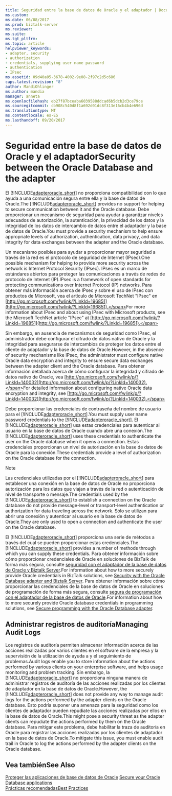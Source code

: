 ```yaml
---
title: Seguridad entre la base de datos de Oracle y el adaptador | Documentos de Microsoft
ms.custom: 
ms.date: 06/08/2017
ms.prod: biztalk-server
ms.reviewer: 
ms.suite: 
ms.tgt_pltfrm: 
ms.topic: article
helpviewer_keywords:
- adapter, security
- authorization
- credentials, supplying user name password
- authentication
- IPsec
ms.assetid: 09d40a05-3678-4002-9e08-2f97c2d5c686
caps.latest.revision: "8"
author: MandiOhlinger
ms.author: mandia
manager: anneta
ms.openlocfilehash: eb27f87bceaba6039588ddcad6b5dcb2d3ce79ce
ms.sourcegitcommit: cb908c540d8f1a692d01dc8f313e16cb4b4e696d
ms.translationtype: MT
ms.contentlocale: es-ES
ms.lasthandoff: 09/20/2017
---
```

# <a name="security-between-the-oracle-database-and-the-adapter"></a><span data-ttu-id="2c5ec-102">Seguridad entre la base de datos de Oracle y el adaptador</span><span class="sxs-lookup"><span data-stu-id="2c5ec-102">Security between the Oracle Database and the adapter</span></span>
<span data-ttu-id="2c5ec-103">El [!INCLUDE[adapteroracle_short](../../includes/adapteroracle-short-md.md)] no proporciona compatibilidad con lo que ayuda a una comunicación segura entre ella y la base de datos de Oracle.</span><span class="sxs-lookup"><span data-stu-id="2c5ec-103">The [!INCLUDE[adapteroracle_short](../../includes/adapteroracle-short-md.md)] provides no support for helping to secure communication between it and the Oracle database.</span></span> <span data-ttu-id="2c5ec-104">Debe proporcionar un mecanismo de seguridad para ayudar a garantizar niveles adecuados de autorización, la autenticación, la privacidad de los datos y la integridad de los datos de intercambio de datos entre el adaptador y la base de datos de Oracle.</span><span class="sxs-lookup"><span data-stu-id="2c5ec-104">You must provide a security mechanism to help ensure appropriate levels of authorization, authentication, data privacy, and data integrity for data exchanges between the adapter and the Oracle database.</span></span>  
  
 <span data-ttu-id="2c5ec-105">Un mecanismo posibles para ayudar a proporcionar mayor seguridad a través de la red es el protocolo de seguridad de Internet (IPsec).</span><span class="sxs-lookup"><span data-stu-id="2c5ec-105">One possible mechanism for helping to provide more security across the network is Internet Protocol Security (IPsec).</span></span> <span data-ttu-id="2c5ec-106">IPsec es un marco de estándares abiertos para proteger las comunicaciones a través de redes de protocolo de Internet (IP).</span><span class="sxs-lookup"><span data-stu-id="2c5ec-106">IPsec is a framework of open standards for protecting communications over Internet Protocol (IP) networks.</span></span> <span data-ttu-id="2c5ec-107">Para obtener más información acerca de IPsec y sobre el uso de IPsec con productos de Microsoft, vea el artículo de Microsoft TechNet "IPsec" en [http://go.microsoft.com/fwlink/?LinkId=196851](http://go.microsoft.com/fwlink/?LinkId=196851).</span><span class="sxs-lookup"><span data-stu-id="2c5ec-107">For more information about IPsec and about using IPsec with Microsoft products, see the Microsoft TechNet article "IPsec" at [http://go.microsoft.com/fwlink/?LinkId=196851](http://go.microsoft.com/fwlink/?LinkId=196851).</span></span>  
  
 <span data-ttu-id="2c5ec-108">Sin embargo, en ausencia de mecanismos de seguridad como IPsec, el administrador debe configurar el cifrado de datos nativo de Oracle y la integridad para asegurarse de intercambios de proteger los datos entre el cliente de adaptador y la base de datos de Oracle.</span><span class="sxs-lookup"><span data-stu-id="2c5ec-108">However, in the absence of security mechanisms like IPsec, the administrator must configure native Oracle data encryption and integrity to ensure secure data exchanges between the adapter client and the Oracle database.</span></span> <span data-ttu-id="2c5ec-109">Para obtener información detallada acerca de cómo configurar la integridad y cifrado de datos nativo de Oracle, vea [http://go.microsoft.com/fwlink/p/?LinkId=140032](http://go.microsoft.com/fwlink/p/?LinkId=140032).</span><span class="sxs-lookup"><span data-stu-id="2c5ec-109">For detailed information about configuring native Oracle data encryption and integrity, see [http://go.microsoft.com/fwlink/p/?LinkId=140032](http://go.microsoft.com/fwlink/p/?LinkId=140032).</span></span>  
  
 <span data-ttu-id="2c5ec-110">Debe proporcionar las credenciales de contraseña del nombre de usuario para el [!INCLUDE[adapteroracle_short](../../includes/adapteroracle-short-md.md)].</span><span class="sxs-lookup"><span data-stu-id="2c5ec-110">You must supply user name password credentials to the [!INCLUDE[adapteroracle_short](../../includes/adapteroracle-short-md.md)].</span></span> <span data-ttu-id="2c5ec-111">El [!INCLUDE[adapteroracle_short](../../includes/adapteroracle-short-md.md)] usa estas credenciales para autenticar al usuario en la base de datos de Oracle cuando abre una conexión.</span><span class="sxs-lookup"><span data-stu-id="2c5ec-111">The [!INCLUDE[adapteroracle_short](../../includes/adapteroracle-short-md.md)] uses these credentials to authenticate the user on the Oracle database when it opens a connection.</span></span> <span data-ttu-id="2c5ec-112">Estas credenciales proporcionan un nivel de autorización en la base de datos de Oracle para la conexión.</span><span class="sxs-lookup"><span data-stu-id="2c5ec-112">These credentials provide a level of authorization on the Oracle database for the connection.</span></span>  
  
> [!NOTE]
>  <span data-ttu-id="2c5ec-113">Las credenciales utilizadas por el [!INCLUDE[adapteroracle_short](../../includes/adapteroracle-short-md.md)] para establecer una conexión en la base de datos de Oracle no proporciona autorización para los datos que viajan a través de la red o autenticación de nivel de transporte o mensaje.</span><span class="sxs-lookup"><span data-stu-id="2c5ec-113">The credentials used by the [!INCLUDE[adapteroracle_short](../../includes/adapteroracle-short-md.md)] to establish a connection on the Oracle database do not provide message-level or transport-level authentication or authorization for data traveling across the network.</span></span> <span data-ttu-id="2c5ec-114">Sólo se utilizan para abrir una conexión y autenticar al usuario en la base de datos de Oracle.</span><span class="sxs-lookup"><span data-stu-id="2c5ec-114">They are only used to open a connection and authenticate the user on the Oracle database.</span></span>  
  
 <span data-ttu-id="2c5ec-115">El [!INCLUDE[adapteroracle_short](../../includes/adapteroracle-short-md.md)] proporciona una serie de métodos a través del cual se pueden proporcionar estas credenciales.</span><span class="sxs-lookup"><span data-stu-id="2c5ec-115">The [!INCLUDE[adapteroracle_short](../../includes/adapteroracle-short-md.md)] provides a number of methods through which you can supply these credentials.</span></span> <span data-ttu-id="2c5ec-116">Para obtener información sobre cómo proporcionar credenciales de Oracle en soluciones de BizTalk de forma más segura, consulte [seguridad con el adaptador de la base de datos de Oracle y Biztalk Server](../../adapters-and-accelerators/adapter-oracle-database/security-with-the-oracle-database-adapter-and-biztalk-server.md).</span><span class="sxs-lookup"><span data-stu-id="2c5ec-116">For information about how to more securely provide Oracle credentials in BizTalk solutions, see [Security with the Oracle Database adapter and Biztalk Server](../../adapters-and-accelerators/adapter-oracle-database/security-with-the-oracle-database-adapter-and-biztalk-server.md).</span></span> <span data-ttu-id="2c5ec-117">Para obtener información sobre cómo proporcionar las credenciales de la base de datos de Oracle en soluciones de programación de forma más segura, consulte [segura de programación con el adaptador de la base de datos de Oracle](../../adapters-and-accelerators/adapter-oracle-database/secure-programming-with-the-oracle-database-adapter.md).</span><span class="sxs-lookup"><span data-stu-id="2c5ec-117">For information about how to more securely provide Oracle database credentials in programming solutions, see [Secure programming with the Oracle Database adapter](../../adapters-and-accelerators/adapter-oracle-database/secure-programming-with-the-oracle-database-adapter.md).</span></span>  
  
## <a name="managing-audit-logs"></a><span data-ttu-id="2c5ec-118">Administrar registros de auditoría</span><span class="sxs-lookup"><span data-stu-id="2c5ec-118">Managing Audit Logs</span></span>  
 <span data-ttu-id="2c5ec-119">Los registros de auditoría permiten almacenar información acerca de las acciones realizadas por varios clientes en el software de la empresa y la supervisión de la utilización de ayuda a y el seguimiento de problemas.</span><span class="sxs-lookup"><span data-stu-id="2c5ec-119">Audit logs enable you to store information about the actions performed by various clients on your enterprise software, and helps usage monitoring and problem tracking.</span></span> <span data-ttu-id="2c5ec-120">Sin embargo, la [!INCLUDE[adapteroracle_short](../../includes/adapteroracle-short-md.md)] no proporciona ninguna manera de administrar registros de auditoría de las acciones realizadas por los clientes de adaptador en la base de datos de Oracle.</span><span class="sxs-lookup"><span data-stu-id="2c5ec-120">However, the [!INCLUDE[adapteroracle_short](../../includes/adapteroracle-short-md.md)] does not provide any way to manage audit logs for the actions performed by the adapter clients on the Oracle database.</span></span> <span data-ttu-id="2c5ec-121">Esto podría suponer una amenaza para la seguridad como los clientes de adaptador pueden repudiate las acciones realizadas por ellos en la base de datos de Oracle.</span><span class="sxs-lookup"><span data-stu-id="2c5ec-121">This might pose a security threat as the adapter clients can repudiate the actions performed by them on the Oracle database.</span></span> <span data-ttu-id="2c5ec-122">Para mitigar este problema, debe habilitar la traza de auditoría en Oracle para registrar las acciones realizadas por los clientes de adaptador en la base de datos de Oracle.</span><span class="sxs-lookup"><span data-stu-id="2c5ec-122">To mitigate this issue, you must enable audit trail in Oracle to log the actions performed by the adapter clients on the Oracle database.</span></span>  
  
## <a name="see-also"></a><span data-ttu-id="2c5ec-123">Vea también</span><span class="sxs-lookup"><span data-stu-id="2c5ec-123">See Also</span></span>  
<span data-ttu-id="2c5ec-124">[Proteger las aplicaciones de base de datos de Oracle](../../adapters-and-accelerators/adapter-oracle-database/secure-your-oracle-database-applications.md) </span><span class="sxs-lookup"><span data-stu-id="2c5ec-124">[Secure your Oracle Database applications](../../adapters-and-accelerators/adapter-oracle-database/secure-your-oracle-database-applications.md) </span></span>  
[<span data-ttu-id="2c5ec-125">Prácticas recomendadas</span><span class="sxs-lookup"><span data-stu-id="2c5ec-125">Best Practices</span></span>](../../adapters-and-accelerators/adapter-oracle-database/best-practices-to-secure-the-oracle-database-adapter.md)